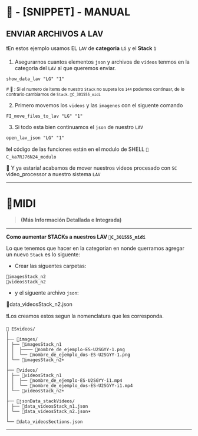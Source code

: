 # 🧩 - [SNIPPET] - MANUAL


## ENVIAR ARCHIVOS A LAV

❗En estos ejemplo usamos EL `LAV` de **categoria** `LG` y el **Stack** `1`

1. Asegurarnos cuantos elementos `json` y archivos de `videos` tenmos en la categoria del `LAV` al que queremos enviar.

~~~
show_data_lav "LG" "1"
~~~

<sup># 💬 : Si el numero de items de nuestro `Stack` no supera los `144` podemos continuar, de lo contrario cambiamos de `Stack`. `🚩C_301555_midi`</sup>

2. Primero movemos los `videos` y las `imagenes` con el siguente comando

~~~
FI_move_files_to_lav "LG" "1"
~~~

3. Si todo esta bien continuamos el `json` de nuestro `LAV`

~~~
open_lav_json "LG" "1"
~~~

❗el código de las funciones están en el modulo de SHELL `🧾C_ka7RJ76N24_modulo`

🌟 Y ya estaria! acabamos de mover nuestros videos procesado con `SC` video_processor a nuestro sistema `LAV`

---

# 🚩MIDI

> **(Más Información Detallada e Integrada)**

---

**Como aumentar STACKs a nuestros LAV `🚩C_301555_midi`**<br>

Lo que tenemos que hacer en la categorian en nonde querramos agregar un nuevo `Stack` es lo siguente:<br>
- Crear las siguentes carpetas:

`📁imagesStack_n2`<br>
`📁videosStack_n2`

- y el siguente archivo `json`:

📄data_videosStack_n2.json

❗Los creamos estos segun la nomenclatura que les corresponda.

~~~
📁 ESvideos/
│
├── 📁images/
│ ├── 📁imagesStack_n1
│ │  ├──── 📄nombre_de_ejemplo-ES-U2SGYY-1.png
│ │  └── 📄nombre_de_ejemplo_dos-ES-U2SGYY-1.png
│ └── 📁imagesStack_n2☀️
│
├── 📁videos/
│ ├── 📁videosStack_n1
│ │  ├── 📄nombre_de_ejemplo-ES-U2SGYY-i1.mp4
│ │  └── 📄nombre_de_ejemplo_dos-ES-U2SGYY-i1.mp4
│ └── 📁videosStack_n2☀️
│
├── 📁jsonData_stackVideos/
│ ├── 📄data_videosStack_n1.json
│ └── 📄data_videosStack_n2.json☀️
│
└── 📄data_videosSections.json
~~~

---